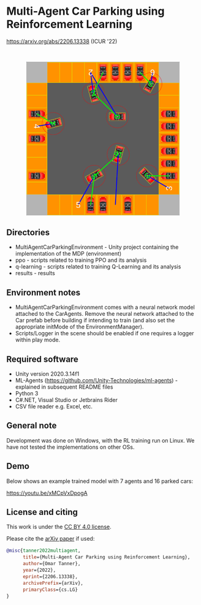 # Multi-Agent Car Parking using Reinforcement Learning

https://arxiv.org/abs/2206.13338 (ICUR '22)

<br/>
<p align="center">
  <img src="environment.png" width="400px" />
</p>


## Directories
* MultiAgentCarParkingEnvironment - Unity project containing the implementation of the MDP (environment)
* ppo - scripts related to training PPO and its analysis
* q-learning - scripts related to training Q-Learning and its analysis
* results - results
  
## Environment notes
* MultiAgentCarParkingEnvironment comes with a neural network model attached to the CarAgents. Remove the neural network attached to the Car prefab before building if intending to train (and also set the appropriate initMode of the EnvironmentManager).
* Scripts/Logger in the scene should be enabled if one requires a logger within play mode.

## Required software
* Unity version 2020.3.14f1
* ML-Agents (https://github.com/Unity-Technologies/ml-agents) - explained in subsequent README files
* Python 3
* C#.NET, Visual Studio or Jetbrains Rider
* CSV file reader e.g. Excel, etc.

## General note
Development was done on Windows, with the RL training run on Linux. We have not tested the implementations on other OSs.

## Demo

Below shows an example trained model with 7 agents and 16 parked cars:

https://youtu.be/xMCpVxDpogA

## License and citing

This work is under the [CC BY 4.0 license](https://creativecommons.org/licenses/by/4.0/).

Please cite the [arXiv paper](https://arxiv.org/abs/2206.13338) if used:

```bib
@misc{tanner2022multiagent,
      title={Multi-Agent Car Parking using Reinforcement Learning}, 
      author={Omar Tanner},
      year={2022},
      eprint={2206.13338},
      archivePrefix={arXiv},
      primaryClass={cs.LG}
}
```
